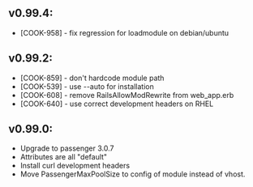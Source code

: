 ## v0.99.4:

* [COOK-958] - fix regression for loadmodule on debian/ubuntu

## v0.99.2:

* [COOK-859] - don't hardcode module path
* [COOK-539] - use --auto for installation
* [COOK-608] - remove RailsAllowModRewrite from web_app.erb
* [COOK-640] - use correct development headers on RHEL

## v0.99.0:

* Upgrade to passenger 3.0.7
* Attributes are all "default"
* Install curl development headers
* Move PassengerMaxPoolSize to config of module instead of vhost.
